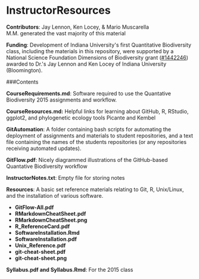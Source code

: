 InstructorResources
===================

**Contributors**: Jay Lennon, Ken Locey, & Mario Muscarella  
M.M. generated the vast majority of this material

**Funding**: Development of Indiana University's first Quantitative Biodiversity class, including the materials in this repository, were supported by a National Science Foundation Dimensions of Biodiversity grant ([#1442246](http://www.nsf.gov/awardsearch/showAward?AWD_ID=1442246)) awarded to Dr.'s Jay Lennon and Ken Locey of Indiana University (Bloomington).

###Contents

**CourseRequirements.md**: Software required to use the Quantative Biodiversity 2015 assignments and workflow.

**CourseResources.md:** Helpful links for learning about GitHub, R, RStudio, ggplot2, and phylogenetic ecology tools Picante and Kembel

**GitAutomation**: A folder containing bash scripts for automating the deployment of assignments and materials to student repositories, and a text file containing the names of the students repositories (or any repositories receiving automated updates).

**GitFlow.pdf**: Nicely diagrammed illustrations of the GitHub-based Quantative Biodiversity workflow

**InstructorNotes.txt**: Empty file for storing notes

**Resources**: A basic set reference materials relating to Git, R, Unix/Linux, and the installation of various software.

* **GitFlow-All.pdf**
* **RMarkdownCheatSheet.pdf**
* **RMarkdownCheatSheet.png**
* **R_ReferenceCard.pdf**
* **SoftwareInstallation.Rmd**
* **SoftwareInstallation.pdf**
* **Unix_Reference.pdf**
* **git-cheat-sheet.pdf**
* **git-cheat-sheet.png** 	

**Syllabus.pdf and Syllabus.Rmd**: For the 2015 class
